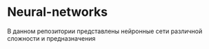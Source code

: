 # Neural-networks
В данном репозитории представлены нейронные сети различной сложности и предназначения
